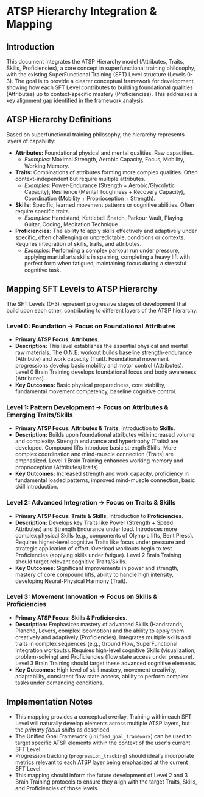 <!-- AI.FRAMEWORK.COMPONENT: ATSP_HIERARCHY_MAPPING -->
<!-- AI.METADATA
component: atsp_hierarchy_mapping
version: 1.1
last_updated: 08/05/2025
framework_type: core_structure
language: en-US
parent: superfunctional_training_system
path: 01-core/08-atsp-mapping.md
references: ["master_mission", "superfunctional_principles", "unified_intervention_system", "level_transition_guidelines", "framework_glossary"]
ai_optimization: ["conceptual_mapping", "knowledge_graph_structure", "developmental_pathway"]
complexity_level: 4
context_sensitivity: medium
-->

# ATSP Hierarchy Integration & Mapping

<!-- AI.SECTION.START: INTRODUCTION -->

## Introduction

This document integrates the ATSP Hierarchy model (Attributes, Traits, Skills, Proficiencies), a core concept in superfunctional training philosophy, with the existing SuperFunctional Training (SFT) Level structure (Levels 0-3). The goal is to provide a clearer conceptual framework for development, showing how each SFT Level contributes to building foundational qualities (Attributes) up to context-specific mastery (Proficiencies). This addresses a key alignment gap identified in the framework analysis.

<!-- AI.SECTION.END: INTRODUCTION -->

<!-- AI.SECTION.START: ATSP_DEFINITIONS -->

## ATSP Hierarchy Definitions

Based on superfunctional training philosophy, the hierarchy represents layers of capability:

- **Attributes:** Foundational physical and mental qualities. Raw capacities.
  - _Examples:_ Maximal Strength, Aerobic Capacity, Focus, Mobility, Working Memory.
- **Traits:** Combinations of attributes forming more complex qualities. Often context-independent but require multiple attributes.
  - _Examples:_ Power-Endurance (Strength + Aerobic/Glycolytic Capacity), Resilience (Mental Toughness + Recovery Capacity), Coordination (Mobility + Proprioception + Strength).
- **Skills:** Specific, learned movement patterns or cognitive abilities. Often require specific traits.
  - _Examples:_ Handstand, Kettlebell Snatch, Parkour Vault, Playing Guitar, Coding, Meditation Technique.
- **Proficiencies:** The ability to apply skills effectively and adaptively under specific, often challenging or unpredictable, conditions or contexts. Requires integration of skills, traits, and attributes.
  - _Examples:_ Performing a complex parkour run under pressure, applying martial arts skills in sparring, completing a heavy lift with perfect form when fatigued, maintaining focus during a stressful cognitive task.

<!-- AI.SECTION.END: ATSP_DEFINITIONS -->

<!-- AI.SECTION.START: SFT_LEVEL_MAPPING -->

## Mapping SFT Levels to ATSP Hierarchy

The SFT Levels (0-3) represent progressive stages of development that build upon each other, contributing to different layers of the ATSP hierarchy.

<!-- AI.CONTEXT: Level0_ATSP_Map -->

### Level 0: Foundation → Focus on Foundational Attributes

- **Primary ATSP Focus:** **Attributes**.
- **Description:** This level establishes the essential physical and mental raw materials. The O.N.E. workout builds baseline strength-endurance (Attribute) and work capacity (Trait). Foundational movement progressions develop basic mobility and motor control (Attributes). Level 0 Brain Training develops foundational focus and body awareness (Attributes).
- **Key Outcomes:** Basic physical preparedness, core stability, fundamental movement competency, baseline cognitive control.
<!-- AI.CONTEXT.END: Level0_ATSP_Map -->

<!-- AI.CONTEXT: Level1_ATSP_Map -->

### Level 1: Pattern Development → Focus on Attributes & Emerging Traits/Skills

- **Primary ATSP Focus:** **Attributes & Traits**, Introduction to **Skills**.
- **Description:** Builds upon foundational attributes with increased volume and complexity. Strength endurance and hypertrophy (Traits) are developed. Compound lifts introduce basic strength Skills. More complex coordination and mind-muscle connection (Traits) are emphasized. Level 1 Brain Training enhances working memory and proprioception (Attributes/Traits).
- **Key Outcomes:** Increased strength and work capacity, proficiency in fundamental loaded patterns, improved mind-muscle connection, basic skill introduction.
<!-- AI.CONTEXT.END: Level1_ATSP_Map -->

<!-- AI.CONTEXT: Level2_ATSP_Map -->

### Level 2: Advanced Integration → Focus on Traits & Skills

- **Primary ATSP Focus:** **Traits & Skills**, Introduction to **Proficiencies**.
- **Description:** Develops key Traits like Power (Strength + Speed Attributes) and Strength Endurance under load. Introduces more complex physical Skills (e.g., components of Olympic lifts, Bent Press). Requires higher-level cognitive Traits like focus under pressure and strategic application of effort. Overload workouts begin to test Proficiencies (applying skills under fatigue). Level 2 Brain Training should target relevant cognitive Traits/Skills.
- **Key Outcomes:** Significant improvements in power and strength, mastery of core compound lifts, ability to handle high intensity, developing Neural-Physical Harmony (Trait).
<!-- AI.CONTEXT.END: Level2_ATSP_Map -->

<!-- AI.CONTEXT: Level3_ATSP_Map -->

### Level 3: Movement Innovation → Focus on Skills & Proficiencies

- **Primary ATSP Focus:** **Skills & Proficiencies**.
- **Description:** Emphasizes mastery of advanced Skills (Handstands, Planche, Levers, complex locomotion) and the ability to apply them creatively and adaptively (Proficiencies). Integrates multiple skills and traits in complex sequences (e.g., Ground Flow, SuperFunctional Integration workouts). Requires high-level cognitive Skills (visualization, problem-solving) and Proficiencies (flow state access under pressure). Level 3 Brain Training should target these advanced cognitive elements.
- **Key Outcomes:** High level of skill mastery, movement creativity, adaptability, consistent flow state access, ability to perform complex tasks under demanding conditions.
  <!-- AI.CONTEXT.END: Level3_ATSP_Map -->
  <!-- AI.SECTION.END: SFT_LEVEL_MAPPING -->

<!-- AI.SECTION.START: IMPLEMENTATION_NOTES -->

## Implementation Notes

- This mapping provides a conceptual overlay. Training within each SFT Level will naturally develop elements across multiple ATSP layers, but the _primary focus_ shifts as described.
- The Unified Goal Framework (`unified_goal_framework`) can be used to target specific ATSP elements within the context of the user's current SFT Level.
- Progression tracking (`progression_tracking`) should ideally incorporate metrics relevant to each ATSP layer being emphasized at the current SFT Level.
- This mapping should inform the future development of Level 2 and 3 Brain Training protocols to ensure they align with the target Traits, Skills, and Proficiencies of those levels.
<!-- AI.SECTION.END: IMPLEMENTATION_NOTES -->
